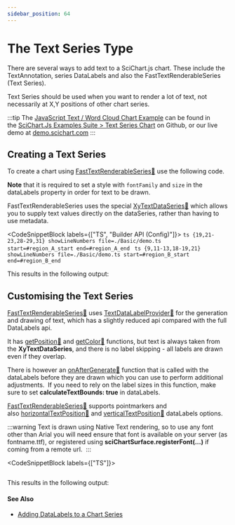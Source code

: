 ```yaml
---
sidebar_position: 64
---
```


# The Text Series Type

There are several ways to add text to a SciChart.js chart. These include the TextAnnotation, series DataLabels and also the FastTextRenderableSeries (Text Series).

Text Series should be used when you want to render a lot of text, not necessarily at X,Y positions of other chart series.

:::tip
The [JavaScript Text / Word Cloud Chart Example](https://demo.scichart.com/javascript-text-chart) can be found in the [SciChart.Js Examples Suite > Text Series Chart](https://github.com/ABTSoftware/SciChart.JS.Examples/tree/master/Examples/src/components/Examples/Charts2D/BasicChartTypes/TextSeriesChart) on Github, or our live demo at [demo.scichart.com](https://demo.scichart.com/javascript-line-chart)
:::

<ChartFromSciChartDemo 
    src="https://www.scichart.com/demo/iframe/text-chart" 
    title="Text Series Chart"
/>

Creating a Text Series
----------------------

To create a chart using [FastTextRenderableSeries:blue_book:](https://www.scichart.com/documentation/js/current/typedoc/classes/fasttextrenderableseries.html) use the following code. 

**Note** that it is required to set a style with `fontFamily` and `size` in the dataLabels property in order for text to be drawn. 

FastTextRenderableSeries uses the special [XyTextDataSeries:blue_book:](https://www.scichart.com/documentation/js/current/typedoc/classes/xytextdataseries.html) which allows you to supply text values directly on the dataSeries, rather than having to use metadata. 

<CodeSnippetBlock labels={["TS", "Builder API (Config)"]}>
    ```ts {19,21-23,28-29,31} showLineNumbers file=./Basic/demo.ts start=#region_A_start end=#region_A_end
    ```
    ```ts {9,11-13,18-19,21} showLineNumbers file=./Basic/demo.ts start=#region_B_start end=#region_B_end
    ```
</CodeSnippetBlock>

This results in the following output: 

<LiveDocSnippet name="./Basic/demo" />

Customising the Text Series 
----------------------------

[FastTextRenderableSeries:blue_book:](https://www.scichart.com/documentation/js/current/typedoc/classes/fasttextrenderableseries.html) uses [TextDataLabelProvider:blue_book:](https://www.scichart.com/documentation/js/current/typedoc/classes/textdatalabelprovider.html) for the generation and drawing of text, which has a slightly reduced api compared with the full DataLabels api. 

It has [getPosition:blue_book:](https://www.scichart.com/documentation/js/current/typedoc/classes/textdatalabelprovider.html#getposition) and [getColor:blue_book:](https://www.scichart.com/documentation/js/current/typedoc/classes/textdatalabelprovider.html#getcolor) functions, but text is always taken from the **XyTextDataSeries**, and there is no label skipping - all labels are drawn even if they overlap. 

There is however an [onAfterGenerate:blue_book:](https://www.scichart.com/documentation/js/current/typedoc/classes/textdatalabelprovider.html#onaftergenerate) function that is called with the dataLabels before they are drawn which you can use to perform additional adjustments.  If you need to rely on the label sizes in this function, make sure to set **calculateTextBounds: true** in dataLabels.

[FastTextRenderableSeries:blue_book:](https://www.scichart.com/documentation/js/current/typedoc/classes/fasttextrenderableseries.html) supports pointmarkers and also [horizontalTextPosition:blue_book:](https://www.scichart.com/documentation/js/current/typedoc/classes/textdatalabelprovider.html#horizontaltextposition) and [verticalTextPosition:blue_book:](https://www.scichart.com/documentation/js/current/typedoc/classes/textdatalabelprovider.html#verticaltextposition) dataLabels options.

:::warning
Text is drawn using Native Text rendering, so to use any font other than Arial you will need ensure that font is available on your server (as fontname.ttf), or registered using **sciChartSurface.registerFont(...)** if coming from a remote url. 
:::

<CodeSnippetBlock labels={["TS"]}>
```ts {2-5,18,23-24,26,31,39} showLineNumbers file=./Customisation/demo.ts start=#region_A_start end=#region_A_end
```
</CodeSnippetBlock>

This results in the following output:

<LiveDocSnippet name="./Customisation/demo" />

#### See Also

* [Adding DataLabels to a Chart Series](/docs/2d-charts/chart-types/data-point-labels/data-labels-api-overview)